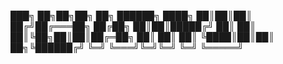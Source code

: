 
███╗   ██╗██╗██╗  ██╗ ██████╗ 
████╗  ██║██║██║ ██╔╝██╔═══██╗
██╔██╗ ██║██║█████╔╝ ██║   ██║
██║╚██╗██║██║██╔═██╗ ██║   ██║
██║ ╚████║██║██║  ██╗╚██████╔╝
╚═╝  ╚═══╝╚═╝╚═╝  ╚═╝ ╚═════╝ 
                        
